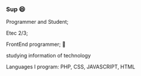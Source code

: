 ### Sup 	:smile:

Programmer and Student;

Etec 2/3;

FrontEnd programmer; 🙂

studying information of technology

Languages I program: PHP, CSS, JAVASCRIPT, HTML
